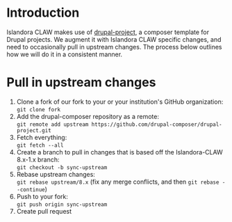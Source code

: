 # Introduction

Islandora CLAW makes use of [drupal-project](https://github.com/drupal-composer/drupal-project), a composer template for Drupal projects. We augment it with Islandora CLAW specific changes, and need to occasionally pull in upstream changes. The process below outlines how we will do it in a consistent manner.

# Pull in upstream changes

1. Clone a fork of our fork to your or your institution's GitHub organization:
<br />  `git clone fork`
2. Add the drupal-composer repository as a remote:
<br /> `git remote add upstream https://github.com/drupal-composer/drupal-project.git`
3. Fetch everything:
<br /> `git fetch --all`
4. Create a branch to pull in changes that is based off the Islandora-CLAW 8.x-1.x branch: 
<br /> `git checkout -b sync-upstream`
5. Rebase upstream changes:
<br /> `git rebase upstream/8.x` (fix any merge conflicts, and then `git rebase --continue`)
6. Push to your fork:
<br /> `git push origin sync-upstream`
7. Create pull request
